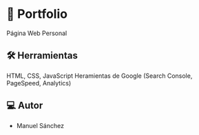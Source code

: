 # 👤 Portfolio

Página Web Personal


## 🛠 Herramientas 

HTML, CSS, JavaScript
Heramientas de Google (Search Console, PageSpeed, Analytics)


## 💻 Autor

- Manuel Sánchez

